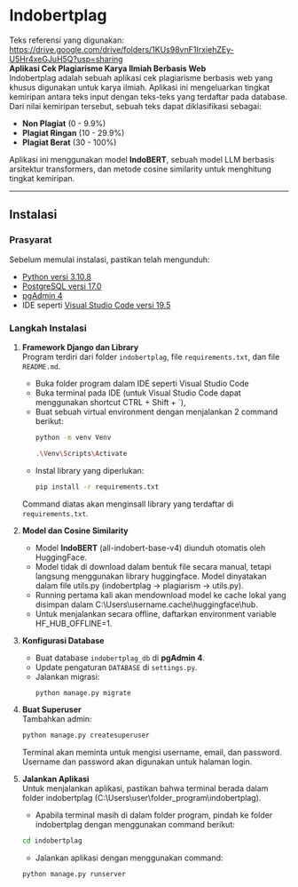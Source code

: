 # Indobertplag  
Teks referensi yang digunakan: https://drive.google.com/drive/folders/1KUs98vnF1IrxiehZEy-U5Hr4xeGJuH5Q?usp=sharing  
**Aplikasi Cek Plagiarisme Karya Ilmiah Berbasis Web**  
Indobertplag adalah sebuah aplikasi cek plagiarisme berbasis web yang khusus digunakan untuk karya ilmiah. Aplikasi ini mengeluarkan tingkat kemiripan antara teks input dengan teks-teks yang terdaftar pada database. Dari nilai kemiripan tersebut, sebuah teks dapat diklasifikasi sebagai:  
- **Non Plagiat** (0 - 9.9%)  
- **Plagiat Ringan** (10 - 29.9%)  
- **Plagiat Berat** (30 - 100%)  

Aplikasi ini menggunakan model **IndoBERT**, sebuah model LLM berbasis arsitektur transformers, dan metode cosine similarity untuk menghitung tingkat kemiripan.  

---

## Instalasi  
### Prasyarat  
Sebelum memulai instalasi, pastikan telah mengunduh:  
- [Python versi 3.10.8](https://www.python.org/downloads/release/python-3108/)  
- [PostgreSQL versi 17.0](https://www.postgresql.org/download/)  
- [pgAdmin 4](https://www.pgadmin.org/download/)  
- IDE seperti [Visual Studio Code versi 19.5](https://code.visualstudio.com/docs/?dv=win64user)  
  
### Langkah Instalasi  
1. **Framework Django dan Library**  
   Program terdiri dari folder `indobertplag`, file `requirements.txt`, dan file `README.md`.  
   - Buka folder program dalam IDE seperti Visual Studio Code
   - Buka terminal pada IDE (untuk Visual Studio Code dapat menggunakan shortcut CTRL + Shift + `),
   - Buat sebuah virtual environment dengan menjalankan 2 command berikut: 
     ```bash  
     python -m venv Venv
     ```
     ```bash
     .\Venv\Scripts\Activate  
     ```  
   - Instal library yang diperlukan:  
     ```bash  
     pip install -r requirements.txt  
     ```  

   Command diatas akan menginsall library yang terdaftar di `requirements.txt`.  

2. **Model dan Cosine Similarity**  
   - Model **IndoBERT** (all-indobert-base-v4) diunduh otomatis oleh HuggingFace.  
   - Model tidak di download dalam bentuk file secara manual, tetapi langsung menggunakan library huggingface. Model dinyatakan dalam file utils.py (indobertplag -> plagiarism -> utils.py).
   - Running pertama kali akan mendownload model ke cache lokal yang disimpan dalam C:\Users\username\.cache\huggingface\hub.
   - Untuk menjalankan secara offline, daftarkan environment variable HF_HUB_OFFLINE=1.

3. **Konfigurasi Database**  
   - Buat database `indobertplag_db` di **pgAdmin 4**.
   - Update pengaturan `DATABASE` di `settings.py`.
   - Jalankan migrasi:
     ```bash
     python manage.py migrate
     ```

4. **Buat Superuser**  
   Tambahkan admin:
   ```bash
   python manage.py createsuperuser
   ```
   Terminal akan meminta untuk mengisi username, email, dan password. Username dan password akan digunakan untuk halaman login.

5. **Jalankan Aplikasi**  
   Untuk menjalankan aplikasi, pastikan bahwa terminal berada dalam folder indobertplag (C:\Users\user\folder_program\indobertplag).
   - Apabila terminal masih di dalam folder program, pindah ke folder indobertplag dengan menggunakan command berikut:
   ```bash
   cd indobertplag
   ```
   - Jalankan aplikasi dengan menggunakan command:
   ```bash
   python manage.py runserver
   ```

